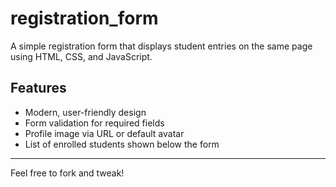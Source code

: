 # registration_form

A simple registration form that displays student entries on the same page using HTML, CSS, and JavaScript.

## Features
- Modern, user-friendly design
- Form validation for required fields
- Profile image via URL or default avatar
- List of enrolled students shown below the form

---

Feel free to fork and tweak!
